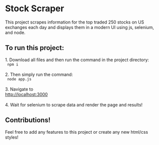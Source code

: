 <h1> Stock Scraper </h1>
This project scrapes information for the top traded 250 stocks on US exchanges each day and displays them in a modern UI using js, selenium, and node.<br>
<h2> To run this project:</h2>
1. Download all files and then run the command in the project directory:<br>
<code> npm i </code><br><br>
2. Then simply run the command:<br>
<code> node app.js </code><br><br>
3. Navigate to<br>
<a href="http://localhost:3000" rel="nofollow">http://localhost:3000</a><br><br>
4. Wait for selenium to scrape data and render the page and results!

<h2> Contributions! </h2>
Feel free to add any features to this project or create any new html/css styles!

